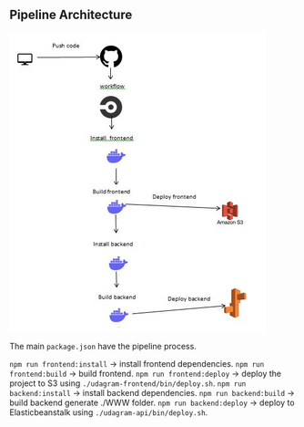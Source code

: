 
## Pipeline Architecture
![Pipeline Architecture](build-deploy_pipeline.JPG)

The main `package.json` have the pipeline process.

`npm run frontend:install` -> install frontend dependencies.
`npm run frontend:build` -> build frontend.
`npm run frontend:deploy` -> deploy the project to S3 using `./udagram-frontend/bin/deploy.sh`.
`npm run backend:install` -> install backend dependencies. `npm run backend:build` -> build backend generate ./WWW folder.
`npm run backend:deploy` -> deploy to Elasticbeanstalk using `./udagram-api/bin/deploy.sh`.

